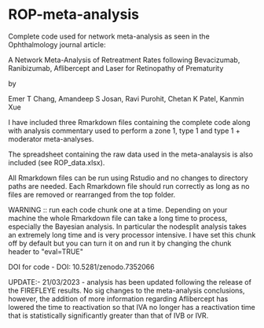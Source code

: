 # ROP-meta-analysis


Complete code used for network meta-analysis as seen in the Ophthalmology journal article: 





A Network Meta-Analysis of Retreatment Rates following Bevacizumab, Ranibizumab, Aflibercept and Laser for Retinopathy of Prematurity

by 

Emer T Chang, Amandeep S Josan, Ravi Purohit, Chetan K Patel, Kanmin Xue






I have included three Rmarkdown files containing the complete code along with analysis commentary used to perform a zone 1, type 1 and type 1 + moderator meta-analyses.



The spreadsheet containing the raw data used in the meta-analaysis is also included (see ROP_data.xlsx).





All Rmarkdown files can be run using Rstudio and no changes to directory paths are needed. Each Rmarkdown file should run correctly as long as no files are removed or rearranged from the top folder.







WARNING :: run each code chunk one at a time. Depending on your machine the whole Rmarkdown file can take a long time to process, especially the Bayesian analysis. In particular the nodesplit analysis takes an extremely long time and is very processor intensive. I have set this chunk off by default but you can turn it on and run it by changing the chunk header to "eval=TRUE"





DOI for code   -   DOI: 10.5281/zenodo.7352066





UPDATE:- 21/03/2023  -  analysis has been updated following the release of the FIREFLEYE results.  No sig changes to the meta-analysis conclusions, however, the addition of more information regarding Aflibercept has lowered the time to reactivation so that IVA no longer has a reactivation time that is statistically significantly greater than that of IVB or IVR. 

